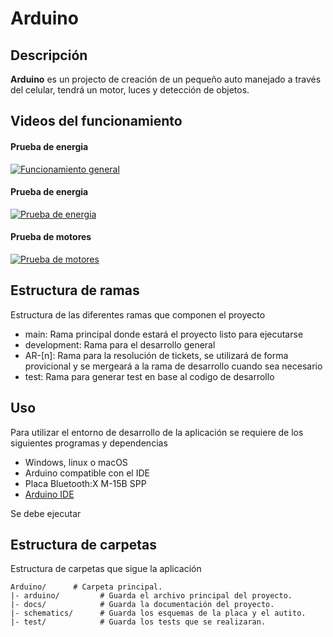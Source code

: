 # Arduino

## Descripción
**Arduino** es un projecto de creación de un pequeño auto manejado a través del celular, tendrá un motor, luces y detección de objetos. 

## Videos del funcionamiento

#### Prueba de energia
[![Funcionamiento general](https://i9.ytimg.com/vi_webp/s7uqO6EEBAY/mq2.webp?sqp=CMDg2KMG-oaymwEmCMACELQB8quKqQMa8AEB-AH-BIAC8AKKAgwIABABGGUgZShlMA8%3D&rs=AOn4CLBgvg7F-ql9e2XJHFBT4np2MJNooA&retry=3)](https://youtu.be/s7uqO6EEBAY )

#### Prueba de energia
[![Prueba de energia](https://i9.ytimg.com/vi_webp/lUuYXvtRW9M/mq2.webp?sqp=CMDg2KMG-oaymwEoCMACELQB8quKqQMcGADwAQH4AYwCgALgA4oCDAgAEAEYZSBLKD0wDw==&rs=AOn4CLC7gGx8If68-FQRKDPEvqcgy_VW8w)](https://www.youtube.com/shorts/lUuYXvtRW9M)

#### Prueba de motores
[![Prueba de motores](https://i9.ytimg.com/vi_webp/Max0B-2PMMs/mq2.webp?sqp=CMDg2KMG-oaymwEoCMACELQB8quKqQMcGADwAQH4AYwCgALgA4oCDAgAEAEYYSBhKGEwDw==&rs=AOn4CLBJB_zxI-vWZ1DZyuggQ60pdG0XMA)](https://www.youtube.com/shorts/Max0B-2PMMs)

## Estructura de ramas
Estructura de las diferentes ramas que componen el proyecto

 - main: Rama principal donde estará el proyecto listo para ejecutarse 
 - development: Rama para el desarrollo general
 - AR-[n]: Rama para la resolución de tickets, se utilizará de forma provicional y se mergeará a la rama de desarrollo cuando sea necesario
 - test: Rama para generar test en base al codigo de desarrollo

## Uso
Para utilizar el entorno de desarrollo de la aplicación se requiere de los siguientes programas y dependencias

- Windows, linux o macOS
- Arduino compatible con el IDE
- Placa Bluetooth:X M-15B SPP
- [Arduino IDE](https://www.arduino.cc/en/software)

Se debe ejecutar 

## Estructura de carpetas
Estructura de carpetas que sigue la aplicación
```
Arduino/      # Carpeta principal.
|- arduino/         # Guarda el archivo principal del proyecto.
|- docs/            # Guarda la documentación del proyecto.
|- schematics/      # Guarda los esquemas de la placa y el autito.
|- test/            # Guarda los tests que se realizaran.
```

